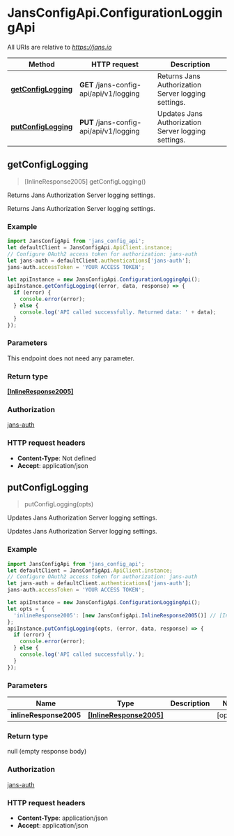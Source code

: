 # JansConfigApi.ConfigurationLoggingApi

All URIs are relative to *https://jans.io*

Method | HTTP request | Description
------------- | ------------- | -------------
[**getConfigLogging**](ConfigurationLoggingApi.md#getConfigLogging) | **GET** /jans-config-api/api/v1/logging | Returns Jans Authorization Server logging settings.
[**putConfigLogging**](ConfigurationLoggingApi.md#putConfigLogging) | **PUT** /jans-config-api/api/v1/logging | Updates Jans Authorization Server logging settings.



## getConfigLogging

> [InlineResponse2005] getConfigLogging()

Returns Jans Authorization Server logging settings.

Returns Jans Authorization Server logging settings.

### Example

```javascript
import JansConfigApi from 'jans_config_api';
let defaultClient = JansConfigApi.ApiClient.instance;
// Configure OAuth2 access token for authorization: jans-auth
let jans-auth = defaultClient.authentications['jans-auth'];
jans-auth.accessToken = 'YOUR ACCESS TOKEN';

let apiInstance = new JansConfigApi.ConfigurationLoggingApi();
apiInstance.getConfigLogging((error, data, response) => {
  if (error) {
    console.error(error);
  } else {
    console.log('API called successfully. Returned data: ' + data);
  }
});
```

### Parameters

This endpoint does not need any parameter.

### Return type

[**[InlineResponse2005]**](InlineResponse2005.md)

### Authorization

[jans-auth](../README.md#jans-auth)

### HTTP request headers

- **Content-Type**: Not defined
- **Accept**: application/json


## putConfigLogging

> putConfigLogging(opts)

Updates Jans Authorization Server logging settings.

Updates Jans Authorization Server logging settings.

### Example

```javascript
import JansConfigApi from 'jans_config_api';
let defaultClient = JansConfigApi.ApiClient.instance;
// Configure OAuth2 access token for authorization: jans-auth
let jans-auth = defaultClient.authentications['jans-auth'];
jans-auth.accessToken = 'YOUR ACCESS TOKEN';

let apiInstance = new JansConfigApi.ConfigurationLoggingApi();
let opts = {
  'inlineResponse2005': [new JansConfigApi.InlineResponse2005()] // [InlineResponse2005] | 
};
apiInstance.putConfigLogging(opts, (error, data, response) => {
  if (error) {
    console.error(error);
  } else {
    console.log('API called successfully.');
  }
});
```

### Parameters


Name | Type | Description  | Notes
------------- | ------------- | ------------- | -------------
 **inlineResponse2005** | [**[InlineResponse2005]**](InlineResponse2005.md)|  | [optional] 

### Return type

null (empty response body)

### Authorization

[jans-auth](../README.md#jans-auth)

### HTTP request headers

- **Content-Type**: application/json
- **Accept**: application/json

